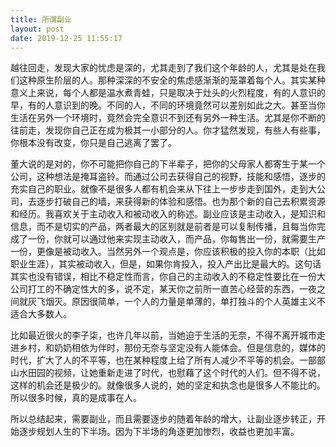 ```yaml
---
title: 所谓副业
layout: post
date: 2019-12-25 11:55:17
---
```


越往回走，发现大家的忧虑是深的，尤其走到了我们这个年龄的人，尤其是处在我们这种原生阶层的人。那种深深的不安全的焦虑感渐渐的笼罩着每个人。其实某种意义上来说，每个人都是温水煮青蛙，只是取决于灶头的火烈程度，有的人意识的早，有的人意识到的晚。不同的人，不同的环境竟然可以差别如此之大。甚至当你生活在另外一个环境时，竟然会完全意识不到还有另外一种生活。尤其是你不断的往前走，发现你自己正在成为极其一小部分的人。你才猛然发现，有些人有些事，你根本没有改变，你只是自己逃离了罢了。

董大说的是对的，你不可能把你自己的下半辈子，把你的父母家人都寄生于某一个公司，这种想法是掩耳盗铃。而通过公司去获得自己的视野，技能和感悟，逐步的充实自己的职业。就像不是很多人都有机会来从下往上一步步走到国外，走到大公司，去逐步打破自己的墙，来获得新的体验和感悟。也为那个新的自己去积累资源和经历。我喜欢关于主动收入和被动收入的称述。副业应该是主动收入，是知识和信息，而不是切实的产品，两者最大的区别就是前者是可以复制传播，且每当你完成了一份，你就可以通过他来实现主动收入，而产品，你每售出一份，就需要生产一份，更像是被动收入。当然另外一个观点是，你应该积极的投入你的本职（比如职业生涯），其实被动收入，但是，如果你肯投入，投入产出比是最大的。这句话其实也没有错误，相比不稳定性而言，你自己的主动收入的不稳定性要比在一份大公司打工的不确定性大的多，说不定，某天你之前所一直苦心经营的东西，一夜之间就灰飞烟灭。原因很简单，一个人的力量是单薄的，单打独斗的个人英雄主义不适合大多数人。

比如最近很火的李子柒，也许几年以前，当她迫于生活的无奈，不得不离开城市走进乡村，和奶奶相依为伴时，那份无奈与坚定没有人能体会。但是信息的，媒体的时代，扩大了人的不平等，也在某种程度上给了所有人减少不平等的机会。一部部山水田园的视频，让她重新走进了时代，也慰藉了这个时代的人们。但不得不说，这样的机会还是极少的。就像很多人说的，她的坚定和执念也是很多人不能比的。所以很多时候，真的是成事在人。


所以总结起来，需要副业，而且需要逐步的随着年龄的增大，让副业逐步转正，开始逐步规划人生的下半场。因为下半场的角逐更加惨烈，收益也更加丰富。